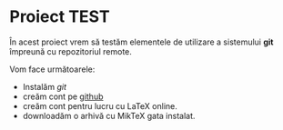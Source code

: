 # Proiect TEST

În acest proiect vrem să testăm elementele de utilizare a sistemului **git** împreună cu repozitoriul remote. 

Vom face următoarele:
- Instalăm *git*
- creăm cont pe [github](http://github.com/)
- creăm cont pentru lucru cu LaTeX online.
- downloadăm o arhivă cu MikTeX gata instalat.
